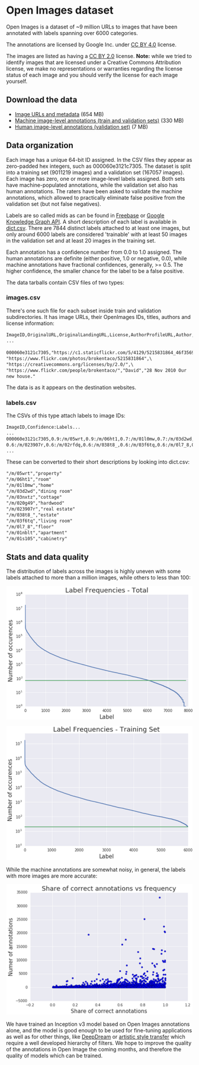 # Open Images dataset

Open Images is a dataset of ~9 million URLs to images that have been annotated with labels spanning over 6000 categories.

The annotations are licensed by Google Inc. under [CC BY 4.0](https://creativecommons.org/licenses/by/4.0/) license.

The images are listed as having a [CC BY 2.0](https://creativecommons.org/licenses/by/2.0/) license. **Note:** while we tried to identify images that are licensed under a Creative Commons Attribution license, we make no representations or warranties regarding the license status of each image and you should verify the license for each image yourself.

## Download the data

* [Image URLs and metadata](https://storage.googleapis.com/openimages/2016_08/images_2016_08.tar.gz) (654 MB)
* [Machine image-level annotations (train and validation sets)](https://storage.googleapis.com/openimages/2016_08/machine_ann_2016_08.tar.gz) (330 MB)
* [Human image-level annotations (validation set)](https://storage.googleapis.com/openimages/2016_08/human_ann_2016_08.tar.gz) (7 MB)

## Data organization

Each image has a unique 64-bit ID assigned. In the CSV files they appear as zero-padded hex integers, such as 000060e3121c7305. The dataset is split into a training set (9011219 images) and a validation set (167057 images). Each image has zero, one or more image-level labels assigned. Both sets have machine-populated annotations, while the validation set also has human annotations. The raters have been asked to validate the machine annotations, which allowed to practically eliminate false positive from the validation set (but not false negatives).

Labels are so called mids as can be found in [Freebase](https://en.wikipedia.org/wiki/Freebase) or [Google Knowledge Graph API](https://developers.google.com/knowledge-graph/). A short description of each label is available in [dict.csv](dict.csv). There are 7844 distinct labels attached to at least one images, but only around 6000 labels are considered 'trainable' with at least 50 images in the validation set and at least 20 images in the training set.

Each annotation has a confidence number from 0.0 to 1.0 assigned. The human annotations are definite (either positive, 1.0 or negative, 0.0), while machine annotations have fractional confidences, generally, >= 0.5. The higher confidence, the smaller chance for the label to be a false positive.

The data tarballs contain CSV files of two types:

### images.csv

There's one such file for each subset inside train and validation subdirectories. It has image URLs, their OpenImages IDs, titles, authors and license information:

```
ImageID,OriginalURL,OriginalLandingURL,License,AuthorProfileURL,Author,Title
...

000060e3121c7305,"https://c1.staticflickr.com/5/4129/5215831864_46f356962f_o.jpg",\
"https://www.flickr.com/photos/brokentaco/5215831864",\
"https://creativecommons.org/licenses/by/2.0/",\
"https://www.flickr.com/people/brokentaco/","David","28 Nov 2010 Our new house."
```

The data is as it appears on the destination websites.

### labels.csv

The CSVs of this type attach labels to image IDs:

```
ImageID,Confidence:Labels...
...
000060e3121c7305,0.9:/m/05wrt,0.9:/m/06ht1,0.7:/m/01l0mw,0.7:/m/03d2wd,0.7:/m/03nxtz,0.6:/m/020g49,\
0.6:/m/023907r,0.6:/m/02rfdq,0.6:/m/038t8_,0.6:/m/03f6tq,0.6:/m/0l7_8,0.5:/m/01nblt,0.5:/m/01s105
...
```

These can be converted to their short descriptions by looking into dict.csv:

```
"/m/05wrt","property"
"/m/06ht1","room"
"/m/01l0mw","home"
"/m/03d2wd","dining room"
"/m/03nxtz","cottage"
"/m/020g49","hardwood"
"/m/023907r","real estate"
"/m/038t8_","estate"
"/m/03f6tq","living room"
"/m/0l7_8","floor"
"/m/01nblt","apartment"
"/m/01s105","cabinetry"
```

## Stats and data quality

The distribution of labels across the images is highly uneven with some labels attached to more than a million images, while others to less than 100:

![Label frequencies - Total](assets/label-frequencies-total.png)

![Label frequencies - Training set](assets/label-frequencies-training-set.png)

While the machine annotations are somewhat noisy, in general, the labels with more images are more accurate:

![Share of correct annotations vs frequency](assets/share-of-correct-annotations-vs-frequency.png)


We have trained an Inception v3 model based on Open Images annotations alone, and the model is good enough to be used for fine-tuning applications as well as for other things, like [DeepDream](https://research.googleblog.com/2015/07/deepdream-code-example-for-visualizing.html) or [artistic style transfer](https://arxiv.org/abs/1508.06576) which require a well developed hierarchy of filters. We hope to improve the quality of the annotations in Open Image the coming months, and therefore the quality of models which can be trained.

